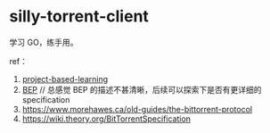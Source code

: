 # silly-torrent-client

学习 GO，练手用。

ref：
1. [project-based-learning](https://github.com/practical-tutorials/project-based-learning?tab=readme-ov-file#go)
1. [BEP](https://www.bittorrent.org/beps/bep_0003.html) // 总感觉 BEP 的描述不甚清晰，后续可以探索下是否有更详细的 specification
1. https://www.morehawes.ca/old-guides/the-bittorrent-protocol
1. https://wiki.theory.org/BitTorrentSpecification